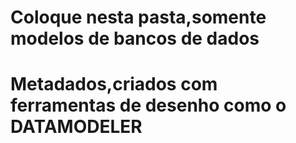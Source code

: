 # Coloque nesta pasta,somente modelos de bancos de dados
# Metadados,criados com ferramentas de desenho como o DATAMODELER
